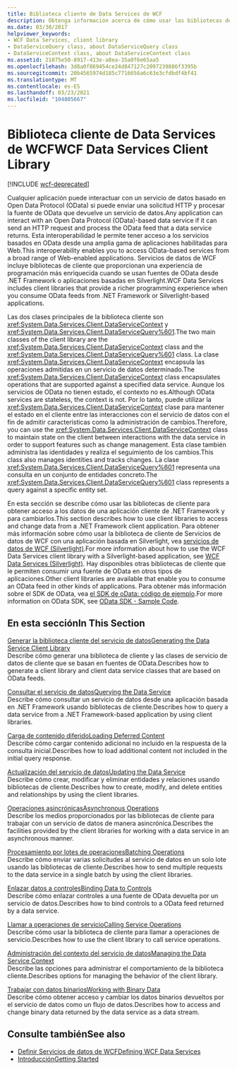 ```yaml
---
title: Biblioteca cliente de Data Services de WCF
description: Obtenga información acerca de cómo usar las bibliotecas de cliente de Servicios de datos de WCF para obtener acceso y cambiar los datos de una aplicación cliente de .NET Framework.
ms.date: 03/30/2017
helpviewer_keywords:
- WCF Data Services, client library
- DataServiceQuery class, about DataServiceQuery class
- DataServiceContext class, about DataServiceContext class
ms.assetid: 21075e50-8917-413e-a8ea-35a0f6e65aa5
ms.openlocfilehash: 3d8a0f869454ce24d847127c2097239886f3395b
ms.sourcegitcommit: 20b4565974d185c7716656a6c63e3cfdbdf4bf41
ms.translationtype: MT
ms.contentlocale: es-ES
ms.lasthandoff: 03/23/2021
ms.locfileid: "104805667"
---
```

# <a name="wcf-data-services-client-library"></a><span data-ttu-id="77ea7-103">Biblioteca cliente de Data Services de WCF</span><span class="sxs-lookup"><span data-stu-id="77ea7-103">WCF Data Services Client Library</span></span>

[!INCLUDE [wcf-deprecated](~/includes/wcf-deprecated.md)]

<span data-ttu-id="77ea7-104">Cualquier aplicación puede interactuar con un servicio de datos basado en Open Data Protocol (OData) si puede enviar una solicitud HTTP y procesar la fuente de OData que devuelve un servicio de datos.</span><span class="sxs-lookup"><span data-stu-id="77ea7-104">Any application can interact with an Open Data Protocol (OData)-based data service if it can send an HTTP request and process the OData feed that a data service returns.</span></span> <span data-ttu-id="77ea7-105">Esta interoperabilidad le permite tener acceso a los servicios basados en OData desde una amplia gama de aplicaciones habilitadas para Web.</span><span class="sxs-lookup"><span data-stu-id="77ea7-105">This interoperability enables you to access OData-based services from a broad range of Web-enabled applications.</span></span> <span data-ttu-id="77ea7-106">Servicios de datos de WCF incluye bibliotecas de cliente que proporcionan una experiencia de programación más enriquecida cuando se usan fuentes de OData desde .NET Framework o aplicaciones basadas en Silverlight.</span><span class="sxs-lookup"><span data-stu-id="77ea7-106">WCF Data Services includes client libraries that provide a richer programming experience when you consume OData feeds from .NET Framework or Silverlight-based applications.</span></span>  
  
 <span data-ttu-id="77ea7-107">Las dos clases principales de la biblioteca cliente son <xref:System.Data.Services.Client.DataServiceContext> y <xref:System.Data.Services.Client.DataServiceQuery%601>.</span><span class="sxs-lookup"><span data-stu-id="77ea7-107">The two main classes of the client library are the <xref:System.Data.Services.Client.DataServiceContext> class and the <xref:System.Data.Services.Client.DataServiceQuery%601> class.</span></span> <span data-ttu-id="77ea7-108">La clase <xref:System.Data.Services.Client.DataServiceContext> encapsula las operaciones admitidas en un servicio de datos determinado.</span><span class="sxs-lookup"><span data-stu-id="77ea7-108">The <xref:System.Data.Services.Client.DataServiceContext> class encapsulates operations that are supported against a specified data service.</span></span> <span data-ttu-id="77ea7-109">Aunque los servicios de OData no tienen estado, el contexto no es.</span><span class="sxs-lookup"><span data-stu-id="77ea7-109">Although OData services are stateless, the context is not.</span></span> <span data-ttu-id="77ea7-110">Por lo tanto, puede utilizar la <xref:System.Data.Services.Client.DataServiceContext> clase para mantener el estado en el cliente entre las interacciones con el servicio de datos con el fin de admitir características como la administración de cambios.</span><span class="sxs-lookup"><span data-stu-id="77ea7-110">Therefore, you can use the <xref:System.Data.Services.Client.DataServiceContext> class to maintain state on the client between interactions with the data service in order to support features such as change management.</span></span> <span data-ttu-id="77ea7-111">Esta clase también administra las identidades y realiza el seguimiento de los cambios.</span><span class="sxs-lookup"><span data-stu-id="77ea7-111">This class also manages identities and tracks changes.</span></span> <span data-ttu-id="77ea7-112">La clase <xref:System.Data.Services.Client.DataServiceQuery%601> representa una consulta en un conjunto de entidades concreto.</span><span class="sxs-lookup"><span data-stu-id="77ea7-112">The <xref:System.Data.Services.Client.DataServiceQuery%601> class represents a query against a specific entity set.</span></span>  
  
 <span data-ttu-id="77ea7-113">En esta sección se describe cómo usar las bibliotecas de cliente para obtener acceso a los datos de una aplicación cliente de .NET Framework y para cambiarlos.</span><span class="sxs-lookup"><span data-stu-id="77ea7-113">This section describes how to use client libraries to access and change data from a .NET Framework client application.</span></span> <span data-ttu-id="77ea7-114">Para obtener más información sobre cómo usar la biblioteca de cliente de Servicios de datos de WCF con una aplicación basada en Silverlight, vea [servicios de datos de WCF (Silverlight)](/previous-versions/windows/silverlight/dotnet-windows-silverlight/cc838234(v=vs.95)).</span><span class="sxs-lookup"><span data-stu-id="77ea7-114">For more information about how to use the WCF Data Services client library with a Silverlight-based application, see [WCF Data Services (Silverlight)](/previous-versions/windows/silverlight/dotnet-windows-silverlight/cc838234(v=vs.95)).</span></span> <span data-ttu-id="77ea7-115">Hay disponibles otras bibliotecas de cliente que le permiten consumir una fuente de OData en otros tipos de aplicaciones.</span><span class="sxs-lookup"><span data-stu-id="77ea7-115">Other client libraries are available that enable you to consume an OData feed in other kinds of applications.</span></span> <span data-ttu-id="77ea7-116">Para obtener más información sobre el SDK de OData, vea [el SDK de oData: código de ejemplo](https://www.odata.org/ecosystem/#sdk).</span><span class="sxs-lookup"><span data-stu-id="77ea7-116">For more information on OData SDK, see [OData SDK - Sample Code](https://www.odata.org/ecosystem/#sdk).</span></span>
  
## <a name="in-this-section"></a><span data-ttu-id="77ea7-117">En esta sección</span><span class="sxs-lookup"><span data-stu-id="77ea7-117">In This Section</span></span>  

 [<span data-ttu-id="77ea7-118">Generar la biblioteca cliente del servicio de datos</span><span class="sxs-lookup"><span data-stu-id="77ea7-118">Generating the Data Service Client Library</span></span>](generating-the-data-service-client-library-wcf-data-services.md)  
 <span data-ttu-id="77ea7-119">Describe cómo generar una biblioteca de cliente y las clases de servicio de datos de cliente que se basan en fuentes de OData.</span><span class="sxs-lookup"><span data-stu-id="77ea7-119">Describes how to generate a client library and client data service classes that are based on OData feeds.</span></span>  
  
 [<span data-ttu-id="77ea7-120">Consultar el servicio de datos</span><span class="sxs-lookup"><span data-stu-id="77ea7-120">Querying the Data Service</span></span>](querying-the-data-service-wcf-data-services.md)  
 <span data-ttu-id="77ea7-121">Describe cómo consultar un servicio de datos desde una aplicación basada en .NET Framework usando bibliotecas de cliente.</span><span class="sxs-lookup"><span data-stu-id="77ea7-121">Describes how to query a data service from a .NET Framework-based application by using client libraries.</span></span>  
  
 [<span data-ttu-id="77ea7-122">Carga de contenido diferido</span><span class="sxs-lookup"><span data-stu-id="77ea7-122">Loading Deferred Content</span></span>](loading-deferred-content-wcf-data-services.md)  
 <span data-ttu-id="77ea7-123">Describe cómo cargar contenido adicional no incluido en la respuesta de la consulta inicial.</span><span class="sxs-lookup"><span data-stu-id="77ea7-123">Describes how to load additional content not included in the initial query response.</span></span>  
  
 [<span data-ttu-id="77ea7-124">Actualización del servicio de datos</span><span class="sxs-lookup"><span data-stu-id="77ea7-124">Updating the Data Service</span></span>](updating-the-data-service-wcf-data-services.md)  
 <span data-ttu-id="77ea7-125">Describe cómo crear, modificar y eliminar entidades y relaciones usando bibliotecas de cliente.</span><span class="sxs-lookup"><span data-stu-id="77ea7-125">Describes how to create, modify, and delete entities and relationships by using the client libraries.</span></span>  
  
 [<span data-ttu-id="77ea7-126">Operaciones asincrónicas</span><span class="sxs-lookup"><span data-stu-id="77ea7-126">Asynchronous Operations</span></span>](asynchronous-operations-wcf-data-services.md)  
 <span data-ttu-id="77ea7-127">Describe los medios proporcionados por las bibliotecas de cliente para trabajar con un servicio de datos de manera asincrónica.</span><span class="sxs-lookup"><span data-stu-id="77ea7-127">Describes the facilities provided by the client libraries for working with a data service in an asynchronous manner.</span></span>  
  
 [<span data-ttu-id="77ea7-128">Procesamiento por lotes de operaciones</span><span class="sxs-lookup"><span data-stu-id="77ea7-128">Batching Operations</span></span>](batching-operations-wcf-data-services.md)  
 <span data-ttu-id="77ea7-129">Describe cómo enviar varias solicitudes al servicio de datos en un solo lote usando las bibliotecas de cliente.</span><span class="sxs-lookup"><span data-stu-id="77ea7-129">Describes how to send multiple requests to the data service in a single batch by using the client libraries.</span></span>  
  
 [<span data-ttu-id="77ea7-130">Enlazar datos a controles</span><span class="sxs-lookup"><span data-stu-id="77ea7-130">Binding Data to Controls</span></span>](binding-data-to-controls-wcf-data-services.md)  
 <span data-ttu-id="77ea7-131">Describe cómo enlazar controles a una fuente de OData devuelta por un servicio de datos.</span><span class="sxs-lookup"><span data-stu-id="77ea7-131">Describes how to bind controls to a OData feed returned by a data service.</span></span>  
  
 [<span data-ttu-id="77ea7-132">Llamar a operaciones de servicio</span><span class="sxs-lookup"><span data-stu-id="77ea7-132">Calling Service Operations</span></span>](calling-service-operations-wcf-data-services.md)  
 <span data-ttu-id="77ea7-133">Describe cómo usar la biblioteca de cliente para llamar a operaciones de servicio.</span><span class="sxs-lookup"><span data-stu-id="77ea7-133">Describes how to use the client library to call service operations.</span></span>  
  
 [<span data-ttu-id="77ea7-134">Administración del contexto del servicio de datos</span><span class="sxs-lookup"><span data-stu-id="77ea7-134">Managing the Data Service Context</span></span>](managing-the-data-service-context-wcf-data-services.md)  
 <span data-ttu-id="77ea7-135">Describe las opciones para administrar el comportamiento de la biblioteca cliente.</span><span class="sxs-lookup"><span data-stu-id="77ea7-135">Describes options for managing the behavior of the client library.</span></span>  
  
 [<span data-ttu-id="77ea7-136">Trabajar con datos binarios</span><span class="sxs-lookup"><span data-stu-id="77ea7-136">Working with Binary Data</span></span>](working-with-binary-data-wcf-data-services.md)  
 <span data-ttu-id="77ea7-137">Describe cómo obtener acceso y cambiar los datos binarios devueltos por el servicio de datos como un flujo de datos.</span><span class="sxs-lookup"><span data-stu-id="77ea7-137">Describes how to access and change binary data returned by the data service as a data stream.</span></span>  
  
## <a name="see-also"></a><span data-ttu-id="77ea7-138">Consulte también</span><span class="sxs-lookup"><span data-stu-id="77ea7-138">See also</span></span>

- [<span data-ttu-id="77ea7-139">Definir Servicios de datos de WCF</span><span class="sxs-lookup"><span data-stu-id="77ea7-139">Defining WCF Data Services</span></span>](defining-wcf-data-services.md)
- [<span data-ttu-id="77ea7-140">Introducción</span><span class="sxs-lookup"><span data-stu-id="77ea7-140">Getting Started</span></span>](getting-started-with-wcf-data-services.md)
